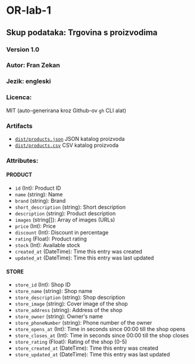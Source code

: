 # OR-lab-1

## Skup podataka: Trgovina s proizvodima

### Version 1.0

### Autor: Fran Zekan

### Jezik: engleski

### Licenca:

MIT (auto-generirana kroz Github-ov `gh` CLI alat)

### Artifacts

- [`dist/products.json`](https://github.com/Zeko369/or-lab/blob/main/dist/products.json) JSON katalog proizvoda
- [`dist/products.csv`](https://github.com/Zeko369/or-lab/blob/main/dist/products.csv) CSV katalog proizvoda

### Attributes:

#### PRODUCT

- `id` (Int): Product ID
- `name` (string): Name
- `brand` (string): Brand
- `short_description` (string): Short description
- `description` (string): Product description
- `images` (string[]): Array of images (URLs)
- `price` (Int): Price
- `discount` (Int): Discount in percentage
- `rating` (Float): Product rating
- `stock` (Int): Available stock
- `created_at` (DateTime): Time this entry was created
- `updated_at` (DateTime): Time this entry was last updated

#### STORE

- `store_id` (Int): Shop ID
- `store_name` (string): Shop name
- `store_description` (string): Shop description
- `store_image` (string): Cover image of the shop
- `store_address` (string): Address of the shop
- `store_owner` (string): Owner's name
- `store_phoneNumber` (string): Phone number of the owner
- `store_opens_at` (Int): Time in seconds since 00:00 till the shop opens
- `store_closes_at` (Int): Time in seconds since 00:00 till the shop closes
- `store_rating` (Float): Rating of the shop (0-5)
- `store_created_at` (DateTime): Time this entry was created
- `store_updated_at` (DateTime): Time this entry was last updated
